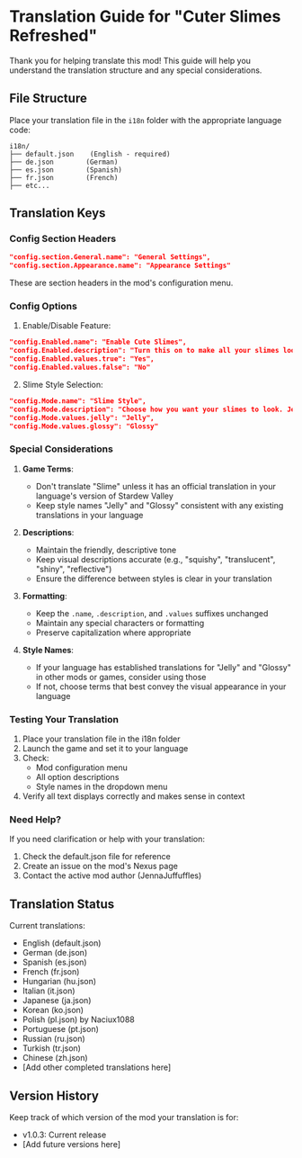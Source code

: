 # Translation Guide for "Cuter Slimes Refreshed"

Thank you for helping translate this mod! This guide will help you understand the translation structure and any special considerations.

## File Structure

Place your translation file in the `i18n` folder with the appropriate language code:
```
i18n/
├── default.json    (English - required)
├── de.json        (German)
├── es.json        (Spanish)
├── fr.json        (French)
├── etc...
```

## Translation Keys

### Config Section Headers
```json
"config.section.General.name": "General Settings",
"config.section.Appearance.name": "Appearance Settings"
```
These are section headers in the mod's configuration menu.

### Config Options

1. Enable/Disable Feature:
```json
"config.Enabled.name": "Enable Cute Slimes",
"config.Enabled.description": "Turn this on to make all your slimes look cuter than ever.",
"config.Enabled.values.true": "Yes",
"config.Enabled.values.false": "No"
```

2. Slime Style Selection:
```json
"config.Mode.name": "Slime Style",
"config.Mode.description": "Choose how you want your slimes to look. Jelly makes them look more squishy and translucent, while Glossy gives them a shiny, reflective appearance.",
"config.Mode.values.jelly": "Jelly",
"config.Mode.values.glossy": "Glossy"
```

### Special Considerations

1. **Game Terms**: 
   - Don't translate "Slime" unless it has an official translation in your language's version of Stardew Valley
   - Keep style names "Jelly" and "Glossy" consistent with any existing translations in your language

2. **Descriptions**:
   - Maintain the friendly, descriptive tone
   - Keep visual descriptions accurate (e.g., "squishy", "translucent", "shiny", "reflective")
   - Ensure the difference between styles is clear in your translation

3. **Formatting**: 
   - Keep the `.name`, `.description`, and `.values` suffixes unchanged
   - Maintain any special characters or formatting
   - Preserve capitalization where appropriate

4. **Style Names**:
   - If your language has established translations for "Jelly" and "Glossy" in other mods or games, consider using those
   - If not, choose terms that best convey the visual appearance in your language

### Testing Your Translation

1. Place your translation file in the i18n folder
2. Launch the game and set it to your language
3. Check:
   - Mod configuration menu
   - All option descriptions
   - Style names in the dropdown menu
4. Verify all text displays correctly and makes sense in context

### Need Help?

If you need clarification or help with your translation:
1. Check the default.json file for reference
2. Create an issue on the mod's Nexus page
3. Contact the active mod author (JennaJuffuffles)

## Translation Status

Current translations:
- English (default.json)
- German (de.json)
- Spanish (es.json)
- French (fr.json)
- Hungarian (hu.json)
- Italian (it.json)
- Japanese (ja.json)
- Korean (ko.json)
- Polish (pl.json) by Naciux1088
- Portuguese (pt.json)
- Russian (ru.json)
- Turkish (tr.json)
- Chinese (zh.json)
- [Add other completed translations here]

## Version History

Keep track of which version of the mod your translation is for:
- v1.0.3: Current release
- [Add future versions here] 